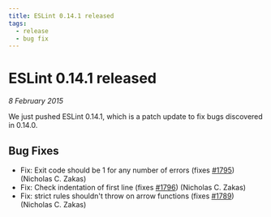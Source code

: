 ```yaml
---
title: ESLint 0.14.1 released
tags:
  - release
  - bug fix
---
```

# ESLint 0.14.1 released

_8 February 2015_

We just pushed ESLint 0.14.1, which is a patch update to fix bugs discovered in 0.14.0.

## Bug Fixes

* Fix: Exit code should be 1 for any number of errors (fixes [#1795](https://github.com/eslint/eslint/issues/1795)) (Nicholas C. Zakas)
* Fix: Check indentation of first line (fixes [#1796](https://github.com/eslint/eslint/issues/1796)) (Nicholas C. Zakas)
* Fix: strict rules shouldn't throw on arrow functions (fixes [#1789](https://github.com/eslint/eslint/issues/1789)) (Nicholas C. Zakas)
